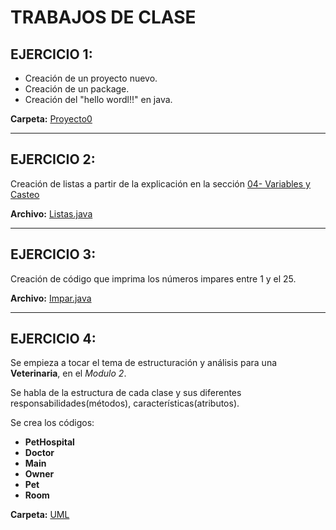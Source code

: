 # TRABAJOS DE CLASE

## EJERCICIO 1:
 
- Creación de un proyecto nuevo.
- Creación de un package.
- Creación del "hello wordl!!" en java.

**Carpeta:** <ins>Proyecto0</ins>

---

## EJERCICIO 2:

Creación de listas a partir de la explicación en la sección <ins>04- Variables y Casteo</ins>

**Archivo:** <ins>Listas.java</ins>

---

## EJERCICIO 3:

Creación de código que imprima los números impares entre 1 y el 25.

**Archivo:** <ins>Impar.java</ins>

---

## EJERCICIO 4:

Se empieza a tocar el tema de estructuración y análisis para una **Veterinaria**, en el *Modulo 2*.

Se habla de la estructura de cada clase y sus diferentes responsabilidades(métodos), características(atributos).

Se crea los códigos:

- **PetHospital**
- **Doctor**
- **Main**
- **Owner**
- **Pet**
- **Room**

**Carpeta:** <ins>UML</ins>
